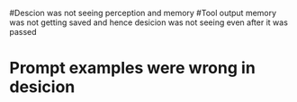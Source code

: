 #Descion was not seeing perception and memory
#Tool output memory was not getting saved and hence desicion was not seeing even after it was passed
# Prompt examples were wrong in desicion
